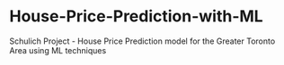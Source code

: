 # House-Price-Prediction-with-ML
Schulich Project - House Price Prediction model for the Greater Toronto Area using ML techniques 
